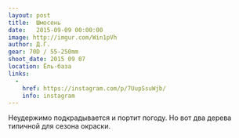 ```yaml
---
layout: post
title:  Шмосень
date:   2015-09-09 00:00:00
image: http://imgur.com/Win1pVh
author: Д.Г.
gear: 70D / 55-250mm
shoot_date: 2015 09 07
location: Ёль-база
links:
  -
    href: https://instagram.com/p/7UupSsuWjb/
    info: instagram
---
```


Неудержимо подкрадывается и портит погоду. Но вот два дерева типичной для
сезона окраски.
